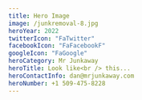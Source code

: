 ```yaml
---
title: Hero Image
image: /junkremoval-8.jpg
heroYear: 2022
twitterIcon: "FaTwitter"
facebookIcon: "FaFacebookF"
googleIcon: "FaGoogle"
heroCategory: Mr Junkaway
heroTitle: Look like<br /> this...
heroContactInfo: dan@mrjunkaway.com
heroNumber: +1 509-475-8228
---
```

